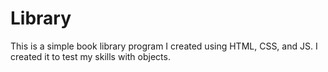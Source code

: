 # Library

This is a simple book library program I created using HTML, CSS, and JS. I created it to test my skills with objects.